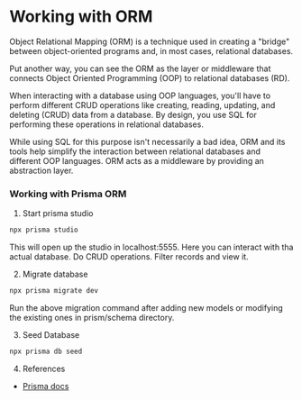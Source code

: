 # Working with ORM

Object Relational Mapping (ORM) is a technique used in creating a "bridge" between object-oriented programs and, in most cases, relational databases.

Put another way, you can see the ORM as the layer or middleware that connects Object Oriented Programming (OOP) to relational databases (RD).

When interacting with a database using OOP languages, you'll have to perform different CRUD operations like creating, reading, updating, and deleting (CRUD) data from a database. By design, you use SQL for performing these operations in relational databases.

While using SQL for this purpose isn't necessarily a bad idea, ORM and its tools help simplify the interaction between relational databases and different OOP languages. ORM acts as a middleware by providing an abstraction layer.

### Working with Prisma ORM

1. Start prisma studio

```bash
npx prisma studio
```

This will open up the studio in localhost:5555. Here you can interact with tha actual database. Do CRUD operations. Filter records and view it.

2. Migrate database

```bash
npx prisma migrate dev
```

Run the above migration command after adding new models or modifying the existing ones in prism/schema directory.

3. Seed Database

```bash
npx prisma db seed
```

4. References

-  [Prisma docs](https://www.prisma.io/docs/reference/api-reference)

